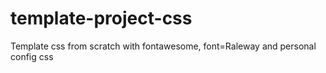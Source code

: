 # template-project-css
 Template css from scratch with fontawesome, font=Raleway and personal config css 
